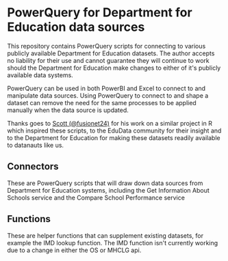 # PowerQuery for Department for Education data sources

This repository contains PowerQuery scripts for connecting to various publicly available Department for Education datasets. The author accepts no liability for their use and cannot guarantee they will continue to work should the Department for Education make changes to either of it's publicly available data systems.

PowerQuery can be used in both PowerBI and Excel to connect to and manipulate data sources. Using PowerQuery to connect to and shape a dataset can remove the need for the same processes to be applied manually when the data source is updated.

Thanks goes to [Scott (@fusionet24)](https://twitter.com/fusionet24) for his work on a similar project in R which inspired these scripts, to the EduData community for their insight and to the Department for Education for making these datasets readily available to datanauts like us.

## Connectors

These are PowerQuery scripts that will draw down data sources from Department for Education systems, including the Get Information About Schools service and the Compare School Performance service

## Functions

These are helper functions that can supplement existing datasets, for example the IMD lookup function. The IMD function isn't currently working due to a change in either the OS or MHCLG api.

